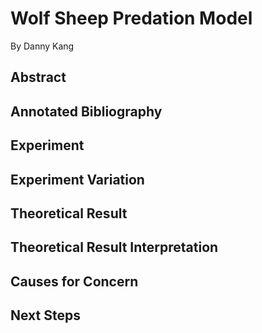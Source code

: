 # Wolf Sheep Predation Model
By Danny Kang

## Abstract

## Annotated Bibliography

## Experiment

## Experiment Variation

## Theoretical Result

## Theoretical Result Interpretation

## Causes for Concern

## Next Steps
